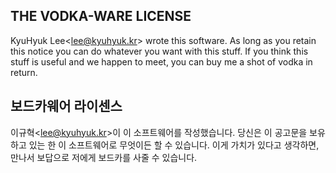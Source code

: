 ## THE VODKA-WARE LICENSE
KyuHyuk Lee<<lee@kyuhyuk.kr>> wrote this software. As long as you retain this notice you
can do whatever you want with this stuff. If you think this stuff is useful and 
we happen to meet, you can buy me a shot of vodka in return.

## 보드카웨어 라이센스
이규혁<<lee@kyuhyuk.kr>>이 이 소프트웨어를 작성했습니다.
당신은 이 공고문을 보유하고 있는 한 이 소프트웨어로 무엇이든 할 수 있습니다.
이게 가치가 있다고 생각하면, 만나서 보답으로 저에게 보드카를 사줄 수 있습니다.
